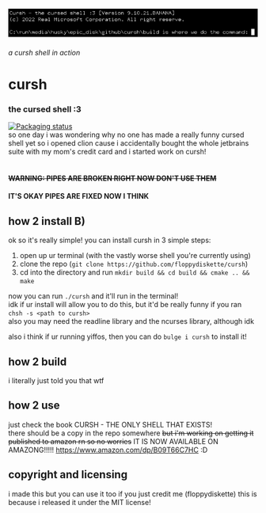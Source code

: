 ![a cursh shell](img/cursh.png)
###### a cursh shell in action
# cursh
### the cursed shell :3
[![Packaging status](https://repology.org/badge/vertical-allrepos/cursh.svg)](https://repology.org/project/cursh/versions)   
so one day i was wondering why no one has made a really funny cursed shell yet
so i opened clion cause i accidentally bought the whole jetbrains suite with
my mom's credit card and i started work on cursh!
<br><br>
#### ~~WARNING: PIPES ARE BROKEN RIGHT NOW DON'T USE THEM~~
#### IT'S OKAY PIPES ARE FIXED NOW I THINK
## how 2 install B)
ok so it's really simple! you can install cursh in 3 simple steps:
1. open up ur terminal (with the vastly worse shell you're currently using)
2. clone the repo (`git clone https://github.com/floppydiskette/cursh`)
3. cd into the directory and run `mkdir build && cd build && cmake .. && make`

now you can run `./cursh` and it'll run in the terminal!
<br>
idk if ur install will allow you to do this, but it'd be really funny if you ran<br>
`chsh -s <path to cursh>`  
also you may need the readline library and the ncurses library, although idk   
   
also i think if ur running yiffos, then you can do `bulge i cursh` to install it!

## how 2 build
i literally just told you that wtf

## how 2 use
just check the book CURSH - THE ONLY SHELL THAT EXISTS!<br>
there should be a copy in the repo somewhere
~~but i'm working on getting it published to amazon rn so no worries~~
IT IS NOW AVAILABLE ON AMAZONG!!!!!
https://www.amazon.com/dp/B09T66C7HC :D

## copyright and licensing
i made this but you can use it too if you just credit me (floppydiskette)
this is because i released it under the MIT license!
